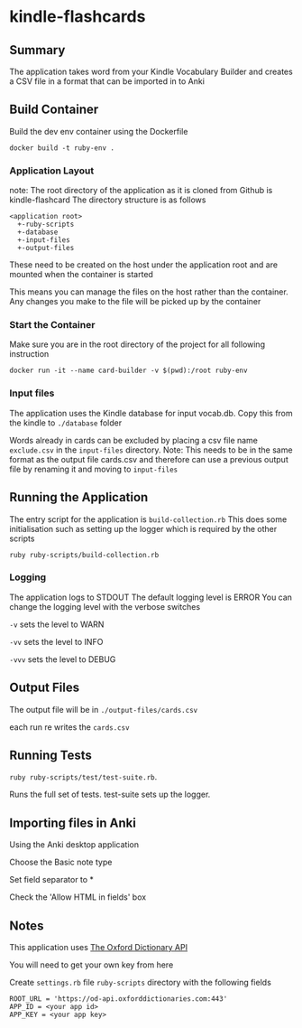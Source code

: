 # kindle-flashcards

## Summary

The application takes word from your Kindle Vocabulary Builder and creates a CSV file in a format that can be imported in to Anki

## Build Container

Build the dev env container using the Dockerfile

`docker build -t ruby-env .`

### Application Layout

note: The root directory of the application as it is cloned from Github is kindle-flashcard
The directory structure is as follows
```
<application root>
  +-ruby-scripts
  +-database
  +-input-files
  +-output-files
```
These need to be created on the host under the application root and are mounted when the container is started

This means you can manage the files on the host rather than the container. Any changes you make to the file will be picked up by the container

### Start the Container

Make sure you are in the root directory of the project for all following instruction

`docker run -it --name card-builder -v $(pwd):/root ruby-env`

### Input files

The application uses the Kindle database for input vocab.db. Copy this from the kindle to `./database` folder

Words already in cards can be excluded by placing a csv file name `exclude.csv` in the `input-files` directory. Note: This needs to be in the same format as the output file cards.csv and therefore can use a previous output file by renaming it and moving to `input-files`


## Running the Application

The entry script for the application is `build-collection.rb` This does some initialisation such as setting up the logger which is required by the other scripts

`ruby ruby-scripts/build-collection.rb`

### Logging

The application logs to STDOUT
The default logging level is ERROR
You can change the logging level with the verbose switches

`-v`    sets the level to WARN

`-vv`   sets the level to INFO

`-vvv`  sets the level to DEBUG

## Output Files

The output file will be in `./output-files/cards.csv`

each run re writes the `cards.csv`

## Running Tests

`ruby ruby-scripts/test/test-suite.rb`.

Runs the full set of tests. test-suite sets up the logger.


## Importing files in Anki

Using the Anki desktop application

Choose the Basic note type

Set field separator to *

Check the 'Allow HTML in fields' box

## Notes

This application uses [The Oxford Dictionary API](https://developer.oxforddictionaries.com/documentation)

You will need to get your own key from here

Create `settings.rb` file `ruby-scripts` directory with the following fields
```
ROOT_URL = 'https://od-api.oxforddictionaries.com:443'
APP_ID = <your app id>
APP_KEY = <your app key>
```
